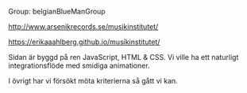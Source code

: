 Group: belgianBlueManGroup

http://www.arsenikrecords.se/musikinstitutet/

https://erikaaahlberg.github.io/musikinstitutet/

Sidan är byggd på ren JavaScript, HTML & CSS. Vi ville ha ett naturligt integrationsflöde med smidiga animationer.

I övrigt har vi försökt möta kriterierna så gått vi kan.
